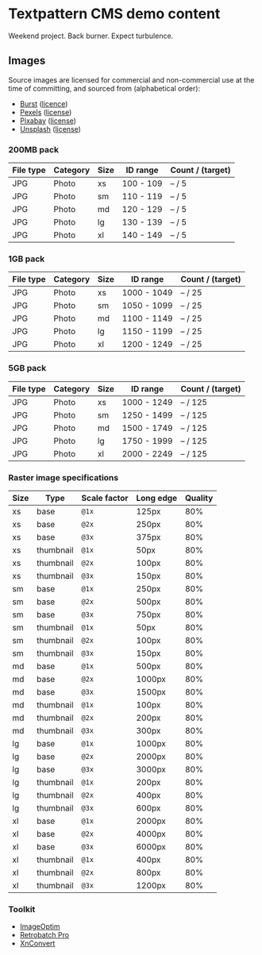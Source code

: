# Textpattern CMS demo content

Weekend project. Back burner. Expect turbulence.

## Images

Source images are licensed for commercial and non-commercial use at the time of committing, and sourced from (alphabetical order):

* [Burst](https://burst.shopify.com) ([licence](https://burst.shopify.com/legal/terms))
* [Pexels](https://www.pexels.com) ([license](https://www.pexels.com/photo-license/))
* [Pixabay](https://pixabay.com) ([license](https://pixabay.com/service/terms/#license))
* [Unsplash](https://unsplash.com) ([license](https://unsplash.com/license))

### 200MB pack

| File type | Category | Size | ID range | Count / (target) |
|---|---|---|---|---|
| JPG | Photo | xs | 100 - 109 | – / 5 |
| JPG | Photo | sm | 110 - 119 | – / 5 |
| JPG | Photo | md | 120 - 129 | – / 5 |
| JPG | Photo | lg | 130 - 139 | – / 5 |
| JPG | Photo | xl | 140 - 149 | – / 5 |

### 1GB pack

| File type | Category | Size | ID range | Count / (target) |
|---|---|---|---|---|
| JPG | Photo | xs | 1000 - 1049 | – / 25 |
| JPG | Photo | sm | 1050 - 1099 | – / 25 |
| JPG | Photo | md | 1100 - 1149 | – / 25 |
| JPG | Photo | lg | 1150 - 1199 | – / 25 |
| JPG | Photo | xl | 1200 - 1249 | – / 25 |

### 5GB pack

| File type | Category | Size | ID range | Count / (target) |
|---|---|---|---|---|
| JPG | Photo | xs | 1000 - 1249 | – / 125 |
| JPG | Photo | sm | 1250 - 1499 | – / 125 |
| JPG | Photo | md | 1500 - 1749 | – / 125 |
| JPG | Photo | lg | 1750 - 1999 | – / 125 |
| JPG | Photo | xl | 2000 - 2249 | – / 125 |

### Raster image specifications

| Size | Type | Scale factor | Long edge | Quality |
|---|---|---|---|---|
| xs | base | `@1x` | 125px | 80% |
| xs | base | `@2x` | 250px | 80% |
| xs | base | `@3x` | 375px | 80% |
| xs | thumbnail | `@1x` | 50px | 80% |
| xs | thumbnail | `@2x` | 100px | 80% |
| xs | thumbnail | `@3x` | 150px | 80% |
| sm | base | `@1x` | 250px | 80% |
| sm | base | `@2x` | 500px | 80% |
| sm | base | `@3x` | 750px | 80% |
| sm | thumbnail | `@1x` | 50px | 80% |
| sm | thumbnail | `@2x` | 100px | 80% |
| sm | thumbnail | `@3x` | 150px | 80% |
| md | base | `@1x` | 500px | 80% |
| md | base | `@2x` | 1000px | 80% |
| md | base | `@3x` | 1500px | 80% |
| md | thumbnail | `@1x` | 100px | 80% |
| md | thumbnail | `@2x` | 200px | 80% |
| md | thumbnail | `@3x` | 300px | 80% |
| lg | base | `@1x` | 1000px | 80% |
| lg | base | `@2x` | 2000px | 80% |
| lg | base | `@3x` | 3000px | 80% |
| lg | thumbnail | `@1x` | 200px | 80% |
| lg | thumbnail | `@2x` | 400px | 80% |
| lg | thumbnail | `@3x` | 600px | 80% |
| xl | base | `@1x` | 2000px | 80% |
| xl | base | `@2x` | 4000px | 80% |
| xl | base | `@3x` | 6000px | 80% |
| xl | thumbnail | `@1x` | 400px | 80% |
| xl | thumbnail | `@2x` | 800px | 80% |
| xl | thumbnail | `@3x` | 1200px | 80% |

### Toolkit

* [ImageOptim](https://imageoptim.com/)
* [Retrobatch Pro](https://flyingmeat.com/retrobatch/)
* [XnConvert](https://www.xnview.com/en/xnconvert/)

